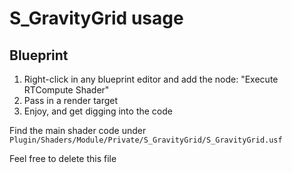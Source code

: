 # S_GravityGrid usage

## Blueprint

1. Right-click in any blueprint editor and add the node: "Execute RTCompute Shader"
2. Pass in a render target
3. Enjoy, and get digging into the code

Find the main shader code under `Plugin/Shaders/Module/Private/S_GravityGrid/S_GravityGrid.usf`

Feel free to delete this file
